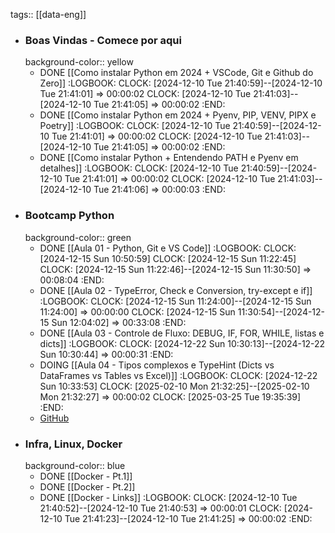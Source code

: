 tags:: [[data-eng]]

- ### Boas Vindas - Comece por aqui
  background-color:: yellow
	- DONE [[Como instalar Python em 2024 + VSCode, Git e Github do Zero]]
	  :LOGBOOK:
	  CLOCK: [2024-12-10 Tue 21:40:59]--[2024-12-10 Tue 21:41:01] =>  00:00:02
	  CLOCK: [2024-12-10 Tue 21:41:03]--[2024-12-10 Tue 21:41:05] =>  00:00:02
	  :END:
	- DONE [[Como instalar Python em 2024 + Pyenv, PIP, VENV, PIPX e Poetry]]
	  :LOGBOOK:
	  CLOCK: [2024-12-10 Tue 21:40:59]--[2024-12-10 Tue 21:41:01] =>  00:00:02
	  CLOCK: [2024-12-10 Tue 21:41:03]--[2024-12-10 Tue 21:41:05] =>  00:00:02
	  :END:
	- DONE [[Como instalar Python + Entendendo PATH e Pyenv em detalhes]]
	  :LOGBOOK:
	  CLOCK: [2024-12-10 Tue 21:40:59]--[2024-12-10 Tue 21:41:01] =>  00:00:02
	  CLOCK: [2024-12-10 Tue 21:41:03]--[2024-12-10 Tue 21:41:06] =>  00:00:03
	  :END:
- ### Bootcamp Python
  background-color:: green
	- DONE [[Aula 01 - Python, Git e VS Code]]
	  :LOGBOOK:
	  CLOCK: [2024-12-15 Sun 10:50:59]
	  CLOCK: [2024-12-15 Sun 11:22:45]
	  CLOCK: [2024-12-15 Sun 11:22:46]--[2024-12-15 Sun 11:30:50] =>  00:08:04
	  :END:
	- DONE [[Aula 02 - TypeError, Check e Conversion, try-except e if]]
	  :LOGBOOK:
	  CLOCK: [2024-12-15 Sun 11:24:00]--[2024-12-15 Sun 11:24:00] =>  00:00:00
	  CLOCK: [2024-12-15 Sun 11:30:54]--[2024-12-15 Sun 12:04:02] =>  00:33:08
	  :END:
	- DONE [[Aula 03 - Controle de Fluxo: DEBUG, IF, FOR, WHILE, listas e dicts]]
	  :LOGBOOK:
	  CLOCK: [2024-12-22 Sun 10:30:13]--[2024-12-22 Sun 10:30:44] =>  00:00:31
	  :END:
	- DOING [[Aula 04 - Tipos complexos e TypeHint (Dicts vs DataFrames vs Tables vs Excel)]]
	  :LOGBOOK:
	  CLOCK: [2024-12-22 Sun 10:33:53]
	  CLOCK: [2025-02-10 Mon 21:32:25]--[2025-02-10 Mon 21:32:27] =>  00:00:02
	  CLOCK: [2025-03-25 Tue 19:35:39]
	  :END:
	- [GitHub](https://github.com/lvgalvao/data-engineering-roadmap/tree/main/Bootcamp%20-%20Python%20para%20dados)
- ### Infra, Linux, Docker
  background-color:: blue
	- DONE [[Docker - Pt.1]]
	- DONE [[Docker -  Pt.2]]
	- DONE [[Docker - Links]]
	  :LOGBOOK:
	  CLOCK: [2024-12-10 Tue 21:40:52]--[2024-12-10 Tue 21:40:53] =>  00:00:01
	  CLOCK: [2024-12-10 Tue 21:41:23]--[2024-12-10 Tue 21:41:25] =>  00:00:02
	  :END: